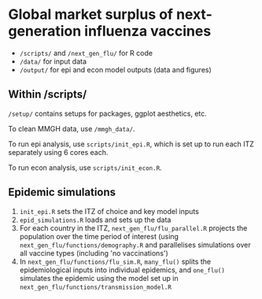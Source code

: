 # Global market surplus of next-generation influenza vaccines

- `/scripts/` and `/next_gen_flu/` for R code
- `/data/` for input data
- `/output/` for epi and econ model outputs (data and figures)

## Within /scripts/

`/setup/` contains setups for packages, ggplot aesthetics, etc.

To clean MMGH data, use `/mmgh_data/`.

To run epi analysis, use `scripts/init_epi.R`, which is set up to run each ITZ separately using 6 cores each.

To run econ analysis, use `scripts/init_econ.R`.

## Epidemic simulations

1. `init_epi.R` sets the ITZ of choice and key model inputs
2. `epid_simulations.R` loads and sets up the data
3. For each country in the ITZ, `next_gen_flu/flu_parallel.R` projects the population over the time period of interest (using `next_gen_flu/functions/demography.R` and parallelises simulations over all vaccine types (including 'no vaccinations') 
4. In `next_gen_flu/functions/flu_sim.R`, `many_flu()` splits the epidemiological inputs into individual epidemics, and `one_flu()` simulates the epidemic using the model set up in `next_gen_flu/functions/transmission_model.R`


